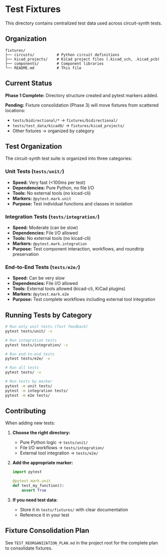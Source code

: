 # Test Fixtures

This directory contains centralized test data used across circuit-synth tests.

## Organization

```
fixtures/
├── circuits/          # Python circuit definitions
├── kicad_projects/    # KiCad project files (.kicad_sch, .kicad_pcb)
├── components/        # Component libraries
└── README.md          # This file
```

## Current Status

**Phase 1 Complete:** Directory structure created and pytest markers added.

**Pending:** Fixture consolidation (Phase 3) will move fixtures from scattered locations:
- `tests/bidirectional/*` → `fixtures/bidirectional/`
- `tests/test_data/kicad9/` → `fixtures/kicad_projects/`
- Other fixtures → organized by category

## Test Organization

The circuit-synth test suite is organized into three categories:

### Unit Tests (`tests/unit/`)
- **Speed:** Very fast (<100ms per test)
- **Dependencies:** Pure Python, no file I/O
- **Tools:** No external tools (no kicad-cli)
- **Markers:** `@pytest.mark.unit`
- **Purpose:** Test individual functions and classes in isolation

### Integration Tests (`tests/integration/`)
- **Speed:** Moderate (can be slow)
- **Dependencies:** File I/O allowed
- **Tools:** No external tools (no kicad-cli)
- **Markers:** `@pytest.mark.integration`
- **Purpose:** Test component interaction, workflows, and roundtrip preservation

### End-to-End Tests (`tests/e2e/`)
- **Speed:** Can be very slow
- **Dependencies:** File I/O allowed
- **Tools:** External tools allowed (kicad-cli, KiCad plugins)
- **Markers:** `@pytest.mark.e2e`
- **Purpose:** Test complete workflows including external tool integration

## Running Tests by Category

```bash
# Run only unit tests (fast feedback)
pytest tests/unit/ -v

# Run integration tests
pytest tests/integration/ -v

# Run end-to-end tests
pytest tests/e2e/ -v

# Run all tests
pytest tests/ -v

# Run tests by marker
pytest -m unit tests/
pytest -m integration tests/
pytest -m e2e tests/
```

## Contributing

When adding new tests:

1. **Choose the right directory:**
   - Pure Python logic → `tests/unit/`
   - File I/O workflows → `tests/integration/`
   - External tool integration → `tests/e2e/`

2. **Add the appropriate marker:**
   ```python
   import pytest

   @pytest.mark.unit
   def test_my_function():
       assert True
   ```

3. **If you need test data:**
   - Store it in `tests/fixtures/` with clear documentation
   - Reference it in your test

## Fixture Consolidation Plan

See `TEST_REORGANIZATION_PLAN.md` in the project root for the complete plan to consolidate fixtures.
